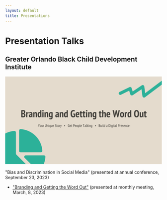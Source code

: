 ```yaml
---
layout: default
title: Presentations
---
```


# Presentation Talks

## Greater Orlando Black Child Development Institute

![Image](/assets/Presentation.jpg)

"Bias and Discrimination in Social Media" (presented at annual conference, September 23, 2023)
- ["Branding and Getting the Word Out"](https://prezi.com/i/0ww1gtx05mef/) (presented at monthly meeting, March, 8, 2023)
